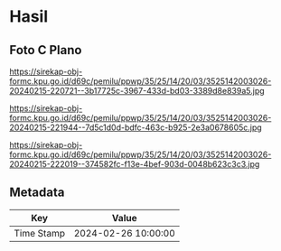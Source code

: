# Hasil

## Foto C Plano

https://sirekap-obj-formc.kpu.go.id/d69c/pemilu/ppwp/35/25/14/20/03/3525142003026-20240215-220721--3b17725c-3967-433d-bd03-3389d8e839a5.jpg

https://sirekap-obj-formc.kpu.go.id/d69c/pemilu/ppwp/35/25/14/20/03/3525142003026-20240215-221944--7d5c1d0d-bdfc-463c-b925-2e3a0678605c.jpg

https://sirekap-obj-formc.kpu.go.id/d69c/pemilu/ppwp/35/25/14/20/03/3525142003026-20240215-222019--374582fc-f13e-4bef-903d-0048b623c3c3.jpg


## Metadata

| Key        | Value               |
| ---------- | ------------------- |
| Time Stamp | 2024-02-26 10:00:00 |



